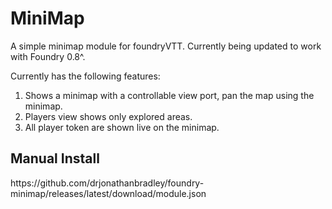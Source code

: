 <h1>MiniMap</h1>

A simple minimap module for foundryVTT. Currently being updated to work with Foundry 0.8^.

Currently has the following features:

1. Shows a minimap with a controllable view port, pan the map using the minimap.
2. Players view shows only explored areas.
3. All player token are shown live on the minimap.

<h2>Manual Install</h2>
https://github.com/drjonathanbradley/foundry-minimap/releases/latest/download/module.json

